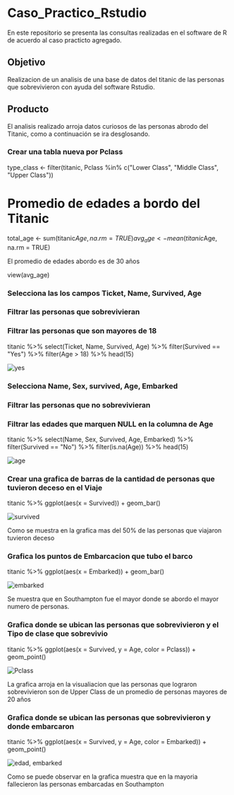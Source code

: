 # Caso_Practico_Rstudio
En este repositorio se presenta las consultas realizadas en el software de R  de acuerdo al caso practicto agregado.


## Objetivo
Realizacion de un analisis de una base de datos del titanic de las  personas que sobrevivieron con ayuda del software Rstudio.

## Producto

El analisis realizado arroja datos curiosos de las personas abrodo del Titanic, como a continuación se ira desglosando.

### Crear una tabla nueva por Pclass 

type_class <- filter(titanic, Pclass %in% c("Lower Class", "Middle Class", "Upper Class"))


# Promedio de edades a bordo del Titanic

total_age <- sum(titanic$Age, na.rm = TRUE)
avg_age <- mean(titanic$Age, na.rm = TRUE)

El promedio de edades abordo es de 30 años

view(avg_age)

### Selecciona las los campos  Ticket, Name, Survived, Age
### Filtrar las personas que sobrevivieran 
### Filtrar las personas que son mayores de 18

titanic %>%
  select(Ticket, Name, Survived, Age) %>%
  filter(Survived == "Yes") %>%
  filter(Age > 18) %>%
  head(15)

  ![yes](https://github.com/user-attachments/assets/0b9888e6-06b7-4332-a660-74b97b3dda47)


### Selecciona Name, Sex, survived, Age, Embarked
### Filtrar las personas que no sobrevivieran 
### Filtrar las edades que marquen NULL en la columna de Age

titanic %>%
  select(Name, Sex, Survived, Age, Embarked) %>%
  filter(Survived == "No") %>%
  filter(is.na(Age)) %>%
  head(15)

![age](https://github.com/user-attachments/assets/729ed50f-eb5f-44d6-90fc-84ae31ffcf3e)


### Crear una grafica de barras de la cantidad de personas que tuvieron deceso en el Viaje  

titanic %>%
  ggplot(aes(x = Survived)) +
  geom_bar()

![survived](https://github.com/user-attachments/assets/d623b754-2b93-4b4f-95a2-c282672176d0)


Como se muestra en la grafica mas del 50% de las personas que viajaron tuvieron deceso 

### Grafica los puntos de Embarcacion que tubo el barco

titanic %>%
  ggplot(aes(x = Embarked)) +
  geom_bar()

![embarked](https://github.com/user-attachments/assets/0ea4174f-1f71-4e74-a40f-dd472cfcedf5)
  

Se muestra que en Southampton fue el mayor donde se abordo el mayor numero de personas.
  
### Grafica donde se ubican las personas que sobrevivieron y el Tipo de clase que sobrevivio

titanic %>%
  ggplot(aes(x = Survived, y = Age, color = Pclass)) + 
  geom_point()


![Pclass](https://github.com/user-attachments/assets/2780a18e-cc26-42ba-b90b-8492cd09f0a9)


La grafica arroja en la visualiacion que las personas que lograron sobrevivieron son de Upper Class  de un promedio de personas mayores de 20 años

### Grafica donde se ubican las personas que sobrevivieron y donde embarcaron

 titanic %>%
  ggplot(aes(x = Survived, y = Age, color = Embarked)) + 
  geom_point()
  

![edad, embarked](https://github.com/user-attachments/assets/f629d114-4694-482f-bb22-ac5ed6772a24)


  Como se puede observar en la grafica muestra que en la mayoria fallecieron las personas embarcadas en Southampton

